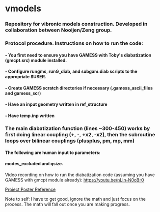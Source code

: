 # vmodels

### Repository for vibronic models construction. Developed in collaboration between Nooijen/Zeng group.

### Protocol procedure. Instructions on how to run the code:
#### - You first need to ensure you have GAMESS with Toby's diabatization (gmcpt.src) module installed.
#### - Configure rungms, runG_diab, and subgam.diab scripts to the appropriate $USER.
#### - Create GAMESS scratch directories if necessary (.gamess_ascii_files and gamess_scr)
#### - Have an input geometry written in ref_structure
#### - Have temp.inp written

### The main diabatization function (lines ~300-450) works by first doing linear coupling (+, -, +x2, -x2), then the subroutine loops over bilinear couplings (plusplus, pm, mp, mm)

#### The following are human input to parameters:
#### modes_excluded and qsize.

Video recording on how to run the diabatization code (assuming you have GAMESS with gmcpt module already): https://youtu.be/nLIn-N0oB-0

[Project Poster Reference](https://github.com/bjb2chen/vmodels/files/10171706/SCP2022_bjc_20685630_White.pdf)

Note to self: I have to get good, ignore the math and just focus on the process. The math will fall out once you are making progress.
